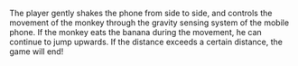 The player gently shakes the phone from side to side, and controls the movement of the monkey through the gravity sensing system of the mobile phone. If the monkey eats the banana during the movement, he can continue to jump upwards. If the distance exceeds a certain distance, the game will end!
